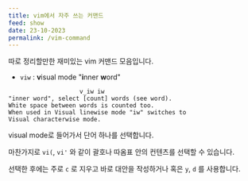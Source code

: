```yaml
---
title: vim에서 자주 쓰는 커맨드
feed: show
date: 23-10-2023
permalink: /vim-command
---
```

따로 정리할만한 재미있는 vim 커맨드 모음입니다.

- `viw` : **v**isual mode "**i**nner **w**ord"
```
					v_iw iw
"inner word", select [count] words (see word).
White space between words is counted too.
When used in Visual linewise mode "iw" switches to
Visual characterwise mode.
```

visual mode로 들어가서 단어 하나를 선택합니다.

마찬가지로 `vi(`, `vi'` 와 같이 괄호나 따옴표 안의 컨텐츠를 선택할 수 있습니다.

선택한 후에는 주로 `c` 로 지우고 바로 대안을 작성하거나 혹은 `y`, `d` 를 사용합니다.